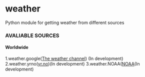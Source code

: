 # weather
Python module for getting weather from different sources

### AVALIABLE SOURCES
  #### Worldwide
  1.weather.google([The weather channel](https://weather.com)) (In development)
  2.weather.yrno([yr.no](https://yr.no))(In development)
  3.weather.NOAA([NOAA](https://noaa.gov)(In development)
